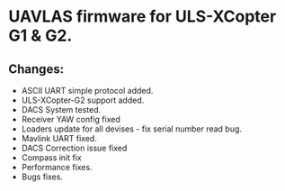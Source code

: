 # UAVLAS firmware for ULS-XCopter G1 & G2.
## Changes: 
* ASCII UART simple protocol added.
* ULS-XCopter-G2 support added.
* DACS System tested.
* Receiver YAW config fixed
* Loaders update for all devises - fix serial number read bug.
* Mavlink UART fixed.
* DACS Correction issue fixed
* Compass init fix
* Performance fixes.
* Bugs fixes.
